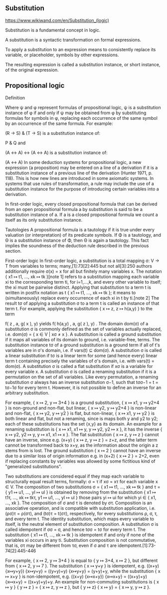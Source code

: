 ## Substitution

https://www.wikiwand.com/en/Substitution_(logic)

Substitution is a fundamental concept in logic.

A substitution is a syntactic transformation on formal expressions.

To apply a substitution to an expression means to consistently replace its variable, or placeholder, symbols by other expressions.

The resulting expression is called a substitution instance, or short instance, of the original expression.


## Propositional logic

Definition

Where ψ and φ represent formulas of propositional logic, ψ is a substitution instance of φ if and only if ψ may be obtained from φ by substituting formulas for symbols in φ, replacing each occurrence of the same symbol by an occurrence of the same formula. For example:

(R → S) & (T → S)
is a substitution instance of:

P & Q
and

(A ↔ A) ↔ (A ↔ A)
is a substitution instance of:

(A ↔ A)
In some deduction systems for propositional logic, a new expression (a proposition) may be entered on a line of a derivation if it is a substitution instance of a previous line of the derivation (Hunter 1971, p. 118). This is how new lines are introduced in some axiomatic systems. In systems that use rules of transformation, a rule may include the use of a substitution instance for the purpose of introducing certain variables into a derivation.

In first-order logic, every closed propositional formula that can be derived from an open propositional formula a by substitution is said to be a substitution instance of a. If a is a closed propositional formula we count a itself as its only substitution instance.

Tautologies
A propositional formula is a tautology if it is true under every valuation (or interpretation) of its predicate symbols. If Φ is a tautology, and Θ is a substitution instance of Φ, then Θ is again a tautology. This fact implies the soundness of the deduction rule described in the previous section.

First-order logic
In first-order logic, a substitution is a total mapping σ: V → T from variables to terms; many,[1]:73[2]:445 but not all[3]:250 authors additionally require σ(x) = x for all but finitely many variables x. The notation { x1 ↦ t1, ..., xk ↦ tk }[note 1] refers to a substitution mapping each variable xi to the corresponding term ti, for i=1,...,k, and every other variable to itself; the xi must be pairwise distinct. Applying that substitution to a term t is written in postfix notation as t { x1 ↦ t1, ..., xk ↦ tk }; it means to (simultaneously) replace every occurrence of each xi in t by ti.[note 2] The result tσ of applying a substitution σ to a term t is called an instance of that term t. For example, applying the substitution { x ↦ z, z ↦ h(a,y) } to the term

f(	z	, a, g(	x	), y)  	yields
f(	h(a,y)	, a, g(	z	), y)	.
The domain dom(σ) of a substitution σ is commonly defined as the set of variables actually replaced, i.e. dom(σ) = { x ∈ V | xσ ≠ x }. A substitution is called a ground substitution if it maps all variables of its domain to ground, i.e. variable-free, terms. The substitution instance tσ of a ground substitution is a ground term if all of t's variables are in σ's domain, i.e. if vars(t) ⊆ dom(σ). A substitution σ is called a linear substitution if tσ is a linear term for some (and hence every) linear term t containing precisely the variables of σ's domain, i.e. with vars(t) = dom(σ). A substitution σ is called a flat substitution if xσ is a variable for every variable x. A substitution σ is called a renaming substitution if it is a permutation on the set of all variables. Like every permutation, a renaming substitution σ always has an inverse substitution σ−1, such that tσσ−1 = t = tσ−1σ for every term t. However, it is not possible to define an inverse for an arbitrary substitution.

For example, { x ↦ 2, y ↦ 3+4 } is a ground substitution, { x ↦ x1, y ↦ y2+4 } is non-ground and non-flat, but linear, { x ↦ y2, y ↦ y2+4 } is non-linear and non-flat, { x ↦ y2, y ↦ y2 } is flat, but non-linear, { x ↦ x1, y ↦ y2 } is both linear and flat, but not a renaming, since is maps both y and y2 to y2; each of these substitutions has the set {x,y} as its domain. An example for a renaming substitution is { x ↦ x1, x1 ↦ y, y ↦ y2, y2 ↦ x }, it has the inverse { x ↦ y2, y2 ↦ y, y ↦ x1, x1 ↦ x }. The flat substitution { x ↦ z, y ↦ z } cannot have an inverse, since e.g. (x+y) { x ↦ z, y ↦ z } = z+z, and the latter term cannot be transformed back to x+y, as the information about the origin a z stems from is lost. The ground substitution { x ↦ 2 } cannot have an inverse due to a similar loss of origin information e.g. in (x+2) { x ↦ 2 } = 2+2, even if replacing constants by variables was allowed by some fictitious kind of "generalized substitutions".

Two substitutions are considered equal if they map each variable to structurally equal result terms, formally: σ = τ if xσ = xτ for each variable x ∈ V. The composition of two substitutions σ = { x1 ↦ t1, ..., xk ↦ tk } and τ = { y1 ↦ u1, ..., yl ↦ ul } is obtained by removing from the substitution { x1 ↦ t1τ, ..., xk ↦ tkτ, y1 ↦ u1, ..., yl ↦ ul } those pairs yi ↦ ui for which yi ∈ { x1, ..., xk }. The composition of σ and τ is denoted by στ. Composition is an associative operation, and is compatible with substitution application, i.e. (ρσ)τ = ρ(στ), and (tσ)τ = t(στ), respectively, for every substitutions ρ, σ, τ, and every term t. The identity substitution, which maps every variable to itself, is the neutral element of substitution composition. A substitution σ is called idempotent if σσ = σ, and hence tσσ = tσ for every term t. The substitution { x1 ↦ t1, ..., xk ↦ tk } is idempotent if and only if none of the variables xi occurs in any ti. Substitution composition is not commutative, that is, στ may be different from τσ, even if σ and τ are idempotent.[1]:73-74[2]:445-446

For example, { x ↦ 2, y ↦ 3+4 } is equal to { y ↦ 3+4, x ↦ 2 }, but different from { x ↦ 2, y ↦ 7 }. The substitution { x ↦ y+y } is idempotent, e.g. ((x+y) {x↦y+y}) {x↦y+y} = ((y+y)+y) {x↦y+y} = (y+y)+y, while the substitution { x ↦ x+y } is non-idempotent, e.g. ((x+y) {x↦x+y}) {x↦x+y} = ((x+y)+y) {x↦x+y} = ((x+y)+y)+y. An example for non-commuting substitutions is { x ↦ y } { y ↦ z } = { x ↦ z, y ↦ z }, but { y ↦ z} { x ↦ y} = { x ↦ y, y ↦ z }.
